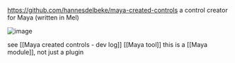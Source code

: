 https://github.com/hannesdelbeke/maya-created-controls
a control creator for Maya (written in Mel)  

![image](https://github.com/user-attachments/assets/082ca02a-e1a5-454c-b615-537646f9bd4a) 

see [[Maya created controls - dev log]]
[[Maya tool]]
this is a [[Maya module]], not just a plugin
